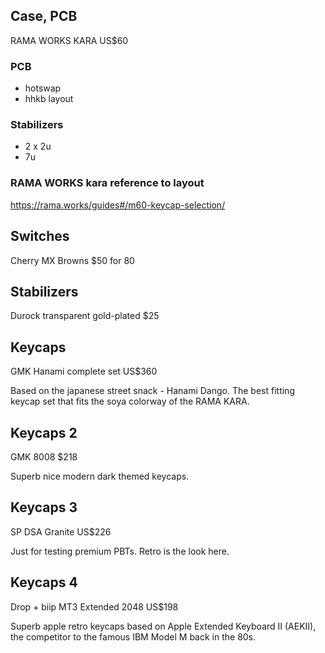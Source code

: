 ## Case, PCB
RAMA WORKS KARA
US\$60

### PCB
- hotswap
- hhkb layout

### Stabilizers
- 2 x 2u
- 7u

### RAMA WORKS kara reference to layout 
https://rama.works/guides#/m60-keycap-selection/

## Switches
Cherry MX Browns
\$50 for 80

## Stabilizers
Durock transparent gold-plated
\$25

## Keycaps
GMK Hanami complete set
US\$360

Based on the japanese street snack - Hanami Dango. The best fitting keycap set that fits the soya colorway of the RAMA KARA.

## Keycaps 2
GMK 8008
\$218

Superb nice modern dark themed keycaps.

## Keycaps 3
SP DSA Granite
US\$226

Just for testing premium PBTs. Retro is the look here.

## Keycaps 4
Drop + biip MT3 Extended 2048
US\$198

Superb apple retro keycaps based on Apple Extended Keyboard II (AEKII), the competitor to the famous IBM Model M back in the 80s.

